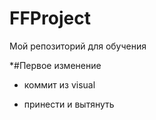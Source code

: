 # FFProject
Мой репозиторий для обучения

*#Первое изменение
- коммит из visual

- принести и вытянуть
